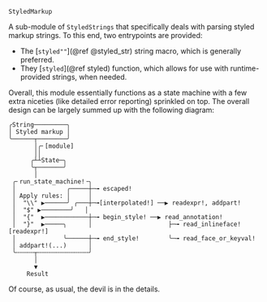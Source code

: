 ```
StyledMarkup
```

A sub-module of `StyledStrings` that specifically deals with parsing styled markup strings. To this end, two entrypoints are provided:

  * The [`styled""`](@ref @styled_str) string macro, which is generally preferred.
  * They [`styled`](@ref styled) function, which allows for use with runtime-provided strings, when needed.

Overall, this module essentially functions as a state machine with a few extra niceties (like detailed error reporting) sprinkled on top. The overall design can be largely summed up with the following diagram:

```text
╭String─────────╮
│ Styled markup │
╰──────┬────────╯
       │╭╴[module]
       ││
      ╭┴┴State─╮
      ╰┬───────╯
       │
 ╭╴run_state_machine!╶╮
 │              ╭─────┼─╼ escaped!
 │ Apply rules: │     │
 │  "\\" ▶──────╯ ╭───┼─╼[interpolated!] ──▶ readexpr!, addpart!
 │  "$" ▶────────╯   │
 │  "{"  ▶────────────┼─╼ begin_style! ──▶ read_annotation!
 │  "}"  ▶─────╮      │                     ├─╼ read_inlineface! [readexpr!]
 │             ╰──────┼─╼ end_style!        ╰─╼ read_face_or_keyval!
 │ addpart!(...)      │
 ╰╌╌╌╌╌┬╌╌╌╌╌╌╌╌╌╌╌╌╌╌╯
       │
       ▼
     Result
```

Of course, as usual, the devil is in the details.
